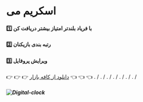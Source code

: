 # اسکریم می
#### :one: با فریاد بلندتر امتیاز بیشتر دریافت کن
#### :two:  رتبه بندی بازیکنان
#### :three: ویرایش پروفایل



:point_right: :point_right: :point_right: [دانلود از کافه بازار](https://cafebazaar.ir/app/ir.at.screamme) :point_left: :point_left: :point_left:
. /
. /
. /
. /
. /
. /
. /



##### ![Digital-clock](https://raw.githubusercontent.com/alitabatabaei1381/scream/master/ScreenShot/Untitled-1.jpg)


